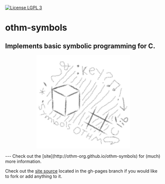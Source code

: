 [![License LGPL 3](https://img.shields.io/badge/license-LGPL3-green.svg)](http://www.gnu.org/licenses/lgpl-3.0.txt)
# othm-symbols
## Implements basic symbolic programming for C.
<p align="center">
  <img src="symbols.png?raw=true" alt="Othm symbols"/>
</p>
---
Check out the [site](http://othm-org.github.io/othm-symbols) for (much) more information.

Check out the [site source](https://github.com/OTHM-ORG/othm-symbols/tree/gh-pages) located in the gh-pages branch if you would like to fork or add anything to it.

